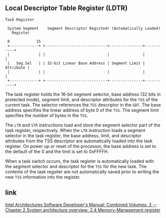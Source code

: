 Local Descriptor Table Register (LDTR)
---------------------------------------------------------------------

```
Task Register

 System Segment    Segment Descriptor Registe4r (Automatically Loaded)
   Register

 0            15                                                 
 +-------------+ +----------------------------+---------------+-----------+
 |             | |                            |               |           |
 |   Seg.Sel   | | 32-bit Linear Base Address | Segment Limit | Attribute |
 |             | |                            |               |           |
 +-------------+ +----------------------------+---------------+-----------+

```
The task register holds the 16-bit segment selector, base address (32 bits
in protected mode), segment limit, and descriptor attributes for the `TSS`
of the current task. The selector references the `TSS` descriptor in the
`GDT`. The base address specifies the linear address of byte 0 of the `TSS`.
The segment limit specifies the number of bytes in the `TSS`.

The `LTR` and `STR` instructions load and store the segment selector part
of the task register, respectively. When the `LTR` instruction loads a
segment selector in the task register, the base address, limit, and 
descriptor attributes from the TSS descriptor are automatically loaded
into the task register. On power up or reset of the processor, the base
address is set to the default of the 0 and the limit is set to 0xFFFFH.

When a task switch occurs, the task register is automatically loaded with
the segment selector and descriptor for the `TSS` for the new task. The
contents of the task regsiter are not automatically saved prior to writing
the new `TSS` information into the register.

## link

  [Intel Architectures Software Developer's Manual: Combined Volumes: 3 -- Chapter 2 System architecture overview: 2.4 Memory-Management register](https://software.intel.com/en-us/articles/intel-sdm)
